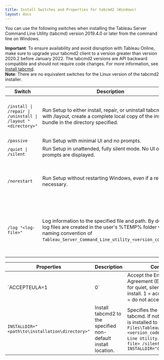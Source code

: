 ```yaml
---
title: Install Switches and Properties for tabcmd2 (Windows)
layout: docs
---
```


You can use the following switches when installing the Tableau Server Command Line Utility (tabcmd) version 2019.4.0 or later from the command line on Windows.

<div class="alert alert-info"><strong>Important</strong>: To ensure availability and avoid disruption with Tableau Online, make sure to upgrade your tabcmd2 client to a version greater than version 2020.2 before January 2022. The tabcmd2 versions are API backward compatible and should not require code changes. For more information, see <a href="index.html#install_tabcmd2">Install tabcmd</a>.</div>

<div class="alert alert-info"><strong>Note</strong>: There are no equivalent switches for the Linux version of the tabcmd2 installer.</div>

| Switch  | Description  | Comments  |
|---|---|---|
| `/install \| /repair \| /uninstall \| /layout "<directory>"`  | Run Setup to either install, repair, or uninstall tabcmd, or with /layout, create a complete local copy of the installation bundle in the directory specified.  | Default is to install, displaying UI and all prompts. If no directory is specified on a fresh install, `C:\Program Files\Tableau\Tableau Server\<version>\extras\Command Line Utility` is assumed.  |
| `/passive`  | Run Setup with minimal UI and no prompts.  |   |
| `/quiet \| /silent`  | Run Setup in unattended, fully silent mode. No UI or prompts are displayed.  | >**Note**: Use either /silent or /quiet, not both.  |
| `/norestart` | Run Setup without restarting Windows, even if a restart is necessary. | >**Note**: In certain rare cases, a restart cannot be suppressed, even when this option is used. This is most likely when an earlier system restart was skipped, for example, during installation of other software.  |
| `/log "<log-file>"`  | Log information to the specified file and path. By default log files are created in the user's %TEMP% folder with a naming convention of `Tableau_Server_Command_Line_utility_<version_code>.log`. | If no file location is specified, the log file is written to the user's TEMP folder (`C:\Users\<username>\AppData\Local\Temp`). Check this log file for errors after installation. Example: `<Setup file> /silent /log "C:\Tableau\Logs\tabcmd-Install" ACCEPTEULA=1`  |
 
| Properties	  | Description	  | Comments  |
|---|---|---|
| `ACCEPTEULA=1|0`  | Accept the End User License Agreement (EULA). Required for quiet, silent, and passive install. 1 = accept the EULA, 0 = do not accept the EULA.  | If not included when using /passive, /silent or /quiet, Setup fails silently. If included but set to 0, Setup fails.  |
|`INSTALLDIR="<path\to\installation\directory>"`  | Install tabcmd2 to the specified non-default install location.  |Specifies the location to install tabcmd. If not used, tabcmd2 is installed to `C:\Program Files\Tableau\Tableau Server\<version_code>\extras\Command Line Utility`. Example: `<Setup file> /silent INSTALLDIR="C:\tabcmd"`  |